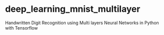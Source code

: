 # deep_learning_mnist_multilayer
Handwritten Digit Recognition using Multi layers Neural Networks in Python with Tensorflow
